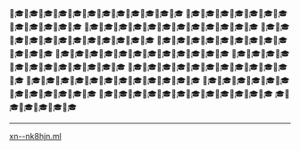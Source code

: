 👨🎓👨🎓👨🎓👨🎓👨🎓👨🎓👨🎓👨🎓👨🎓👨🎓👨🎓👨🎓
👨🎓👨🎓👨🎓👨🎓👨🎓👨🎓👨🎓👨🎓👨🎓👨🎓👨🎓👨🎓
👨🎓👨🎓👨🎓👨🎓👨🎓👨🎓👨🎓👨🎓👨🎓👨🎓👨🎓👨🎓
👨🎓👨🎓👨🎓👨🎓👨🎓👨🎓👨🎓👨🎓👨🎓👨🎓👨🎓👨🎓
👨🎓👨🎓👨🎓👨🎓👨🎓👨🎓👨🎓👨🎓👨🎓👨🎓👨🎓👨🎓
👨🎓👨🎓👨🎓👨🎓👨🎓👨🎓👨🎓👨🎓👨🎓👨🎓👨🎓👨🎓
👨🎓👨🎓👨🎓👨🎓👨🎓👨🎓👨🎓👨🎓👨🎓👨🎓👨🎓👨🎓
👨🎓👨🎓👨🎓👨🎓👨🎓👨🎓👨🎓👨🎓👨🎓👨🎓👨🎓👨🎓
👨🎓👨🎓👨🎓👨🎓👨🎓👨🎓👨🎓👨🎓👨🎓👨🎓👨🎓👨🎓
👨🎓👨🎓👨🎓👨🎓👨🎓👨🎓👨🎓👨🎓👨🎓👨🎓👨🎓👨🎓
👨🎓👨🎓👨🎓👨🎓👨🎓👨🎓👨🎓👨🎓👨🎓👨🎓👨🎓👨🎓
🎓👨🎓👨🎓👨🎓👨🎓👨🎓

---

[xn--nk8hjn.ml](xn--nk8hjn.ml)
